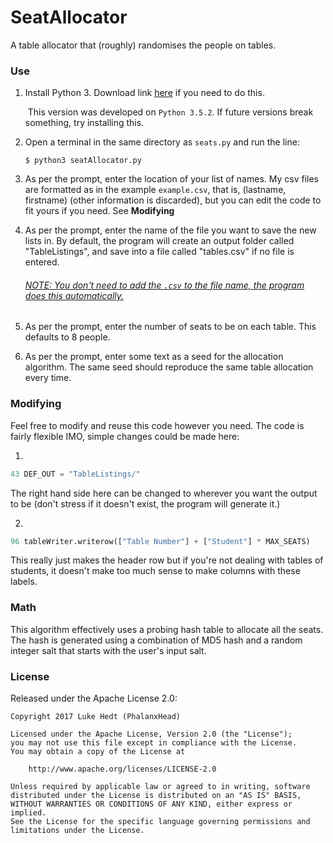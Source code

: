 # SeatAllocator
A table allocator that (roughly) randomises the people on tables.

### Use

1. Install Python 3. Download link [here](https://www.python.org/downloads/ "Python Downloads") if you need to do this.

   ​	This version was developed on `Python 3.5.2`. If future versions break something, try installing this.

2. Open a terminal in the same directory as `seats.py` and run the line:

   ```
   $ python3 seatAllocator.py
   ```

3. As per the prompt, enter the location of your list of names. My csv files are formatted as in the example `example.csv`, that is, (lastname, firstname) (other information is discarded), but you can edit the code to fit yours if you need. See **Modifying**

4. As per the prompt, enter the name of the file you want to save the new lists in. By default, the program will create an output folder called "TableListings", and save into a file called "tables.csv" if no file is entered.

   ###### <u>NOTE: You don't need to add the `.csv` to the file name, the program does this automatically.</u>

5. As per the prompt, enter the number of seats to be on each table. This defaults to 8 people.

6. As per the prompt, enter some text as a seed for the allocation algorithm. The same seed should reproduce the same table allocation every time.

### Modifying

Feel free to modify and reuse this code however you need. The code is fairly flexible IMO, simple changes could be made here:

1. ​

```Python
43 DEF_OUT = "TableListings/"
```

The right hand side here can be changed to wherever you want the output to be (don't stress if it doesn't exist, the program will generate it.)

2.

```Python
96 tableWriter.writerow(["Table Number"] + ["Student"] * MAX_SEATS)
```

This really just makes the header row but if you're not dealing with tables of students, it doesn't make too much sense to make columns with these labels.

### Math

This algorithm effectively uses a probing hash table to allocate all the seats. The hash is generated using a combination of MD5 hash and a random integer salt that starts with the user's input salt.

### License

Released under the Apache License 2.0:

```
Copyright 2017 Luke Hedt (PhalanxHead)

Licensed under the Apache License, Version 2.0 (the "License");
you may not use this file except in compliance with the License.
You may obtain a copy of the License at

    http://www.apache.org/licenses/LICENSE-2.0

Unless required by applicable law or agreed to in writing, software
distributed under the License is distributed on an "AS IS" BASIS,
WITHOUT WARRANTIES OR CONDITIONS OF ANY KIND, either express or implied.
See the License for the specific language governing permissions and
limitations under the License.
```
